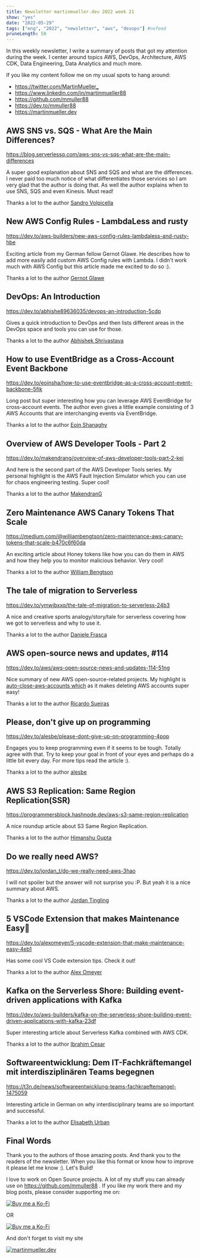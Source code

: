 ```yaml
---
title: Newsletter martinmueller.dev 2022 week 21
show: "yes"
date: "2022-05-29"
tags: ["eng", "2022", "newsletter", "aws", "devops"] #nofeed
pruneLength: 50
---
```


In this weekly newsletter, I write a summary of posts that got my attention during the week. I center around topics AWS, DevOps, Architecture, AWS CDK, Data Engineering, Data Analytics and much more.

If you like my content follow me on my usual spots to hang around:

- <https://twitter.com/MartinMueller_>
- <https://www.linkedin.com/in/martinmueller88>
- <https://github.com/mmuller88>
- <https://dev.to/mmuller88>
- <https://martinmueller.dev>

## AWS SNS vs. SQS - What Are the Main Differences?

<https://blog.serverlessq.com/aws-sns-vs-sqs-what-are-the-main-differences>

A super good explanation about SNS and SQS and what are the differences. I never paid too much notice of what differentiates those services so I am very glad that the author is doing that. As well the author explains when to use SNS, SQS and even Kinesis. Must read!

Thanks a lot to the author [Sandro Volpicella](https://hashnode.com/@SandroVolpicella)

## New AWS Config Rules - LambdaLess and rusty

<https://dev.to/aws-builders/new-aws-config-rules-lambdaless-and-rusty-hbe>

Exciting article from my German fellow Gernot Glawe. He describes how to add more easily add custom AWS Config rules with Lambda. I didn't work much with AWS Config but this article made me excited to do so :).

Thanks a lot to the author [Gernot Glawe](https://dev.to/megaproaktiv)

## DevOps: An Introduction

<https://dev.to/abhishe89636035/devops-an-introduction-5cdp>

Gives a quick introduction to DevOps and then lists different areas in the DevOps space and tools you can use for those.

Thanks a lot to the author [Abhishek Shrivastava](https://dev.to/abhishe89636035)

## How to use EventBridge as a Cross-Account Event Backbone

<https://dev.to/eoinsha/how-to-use-eventbridge-as-a-cross-account-event-backbone-5fik>

Long post but super interesting how you can leverage AWS EventBridge for cross-account events. The author even gives a little example consisting of 3 AWS Accounts that are interchanging events via EventBridge.

Thanks a lot to the author [Eoin Shanaghy](https://dev.to/eoinsha)

## Overview of AWS Developer Tools - Part 2

<https://dev.to/makendrang/overview-of-aws-developer-tools-part-2-kei>

And here is the second part of the AWS Developer Tools series. My personal highlight is the AWS Fault Injection Simulator which you can use for chaos engineering testing. Super cool!

Thanks a lot to the author [MakendranG](https://dev.to/makendrang)

## Zero Maintenance AWS Canary Tokens That Scale

<https://medium.com/@williambengtson/zero-maintenance-aws-canary-tokens-that-scale-b470c6f60da>

An exciting article about Honey tokens like how you can do them in AWS and how they help you to monitor malicious behavior. Very cool!

Thanks a lot to the author [William Bengtson](https://medium.com/@williambengtson)

## The tale of migration to Serverless

<https://dev.to/ymwjbxxq/the-tale-of-migration-to-serverless-24b3>

A nice and creative sports analogy/story/tale for serverless covering how we got to serverless and why to use it.

Thanks a lot to the author [Daniele Frasca](https://dev.to/ymwjbxxq)

## AWS open-source news and updates, #114

<https://dev.to/aws/aws-open-source-news-and-updates-114-51ng>

Nice summary of new AWS open-source-related projects. My highlight is [auto-close-aws-accounts which](https://github.com/raajheshkannaa/auto-close-aws-accounts) as it makes deleting AWS accounts super easy!

Thanks a lot to the author [Ricardo Sueiras](https://dev.to/094459)

## Please, don't give up on programming

<https://dev.to/alesbe/please-dont-give-up-on-programming-4pop>

Engages you to keep programming even if it seems to be tough. Totally agree with that. Try to keep your goal in front of your eyes and perhaps do a little bit every day. For more tips read the article :).

Thanks a lot to the author [alesbe](https://dev.to/alesbe)

## AWS S3 Replication: Same Region Replication(SSR)

<https://programmersblock.hashnode.dev/aws-s3-same-region-replication>

A nice roundup article about S3 Same Region Replication.

Thanks a lot to the author [Himanshu Gupta](https://hashnode.com/@himanshugupta0007)

## Do we really need AWS?

<https://dev.to/jordan_t/do-we-really-need-aws-3hao>

I will not spoiler but the answer will not surprise you :P. But yeah it is a nice summary about AWS.

Thanks a lot to the author [Jordan Tingling](https://dev.to/jordan_t)

## 5 VSCode Extension that makes Maintenance Easy:seedling:

<https://dev.to/alexomeyer/5-vscode-extension-that-make-maintenance-easy-4eb1>

Has some cool VS Code extension tips. Check it out!

Thanks a lot to the author [Alex Omeyer](https://dev.to/alexomeyer)

## Kafka on the Serverless Shore: Building event-driven applications with Kafka

<https://dev.to/aws-builders/kafka-on-the-serverless-shore-building-event-driven-applications-with-kafka-23df>

Super interesting article about Serverless Kafka combined with AWS CDK.

Thanks a lot to the author [Ibrahim Cesar](https://dev.to/ibrahimcesar)

## Softwareentwicklung: Dem IT-Fachkräftemangel mit interdisziplinären Teams begegnen

<https://t3n.de/news/softwareentwicklung-teams-fachkraeftemangel-1475059>

Interesting article in German on why interdisciplinary teams are so important and successful.

Thanks a lot to the author [Elisabeth Urban](https://t3n.de/redaktion/elisabeth-urban)

## Final Words

Thank you to the authors of those amazing posts. And thank you to the readers of the newsletter. When you like this format or know how to improve it please let me know :). Let's Build!

I love to work on Open Source projects. A lot of my stuff you can already use on <https://github.com/mmuller88> . If you like my work there and my blog posts, please consider supporting me on:

[![Buy me a Ko-Fi](https://storage.ko-fi.com/cdn/useruploads/png_d554a01f-60f0-4969-94d1-7b69f3e28c2fcover.jpg?v=69a332f2-b808-4369-8ba3-dae0d1100dd4)](https://ko-fi.com/T6T1BR59W)

OR

[![Buy me a Ko-Fi](https://theastrologypodcast.com/wp-content/uploads/2015/06/become-my-patron-05.jpg)](https://www.patreon.com/bePatron?u=29010217)

And don't forget to visit my site

[![martinmueller.dev](https://martinmueller.dev/static/84caa5292a6d0c37c48ae280d04b5fa6/a7715/joint.jpg)](https://martinmueller.dev/resume)
